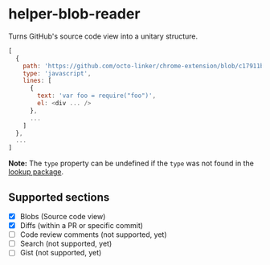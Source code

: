 # helper-blob-reader

Turns GitHub's source code view into a unitary structure.

```js
[
  {
    path: 'https://github.com/octo-linker/chrome-extension/blob/c17911bf8f04146aaf3bbfe1cabaa317cbe2eb55/index.js',
    type: 'javascript',
    lines: [
      {
        text: 'var foo = require("foo")',
        el: <div ... />
      },
      ...
    ]
  },
  ...
]
```

**Note:** The `type` property can be undefined if the `type` was not found in the [lookup package](https://github.com/octo-linker/chrome-extension/tree/dev/packages/helper-file-type).

## Supported sections

- [x] Blobs (Source code view)
- [x] Diffs (within a PR or specific commit)
- [ ] Code review comments (not supported, yet)
- [ ] Search (not supported, yet)
- [ ] Gist (not supported, yet)
